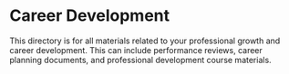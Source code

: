 # Career Development

This directory is for all materials related to your professional growth and career development. This can include performance reviews, career planning documents, and professional development course materials.
